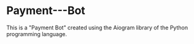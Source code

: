 # Payment---Bot
This is a "Payment Bot" created using the Aiogram library of the Python programming language.
